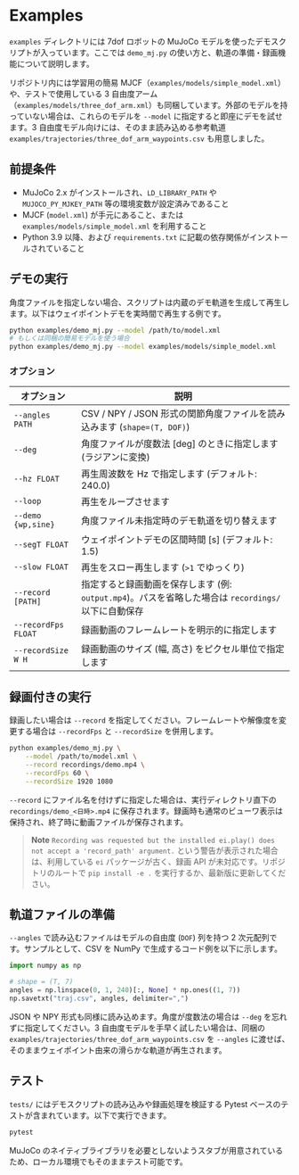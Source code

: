 # Examples

`examples` ディレクトリには 7dof ロボットの MuJoCo モデルを使ったデモスクリプトが入っています。ここでは `demo_mj.py` の使い方と、軌道の準備・録画機能について説明します。

リポジトリ内には学習用の簡易 MJCF（`examples/models/simple_model.xml`）や、テストで使用している 3 自由度アーム（`examples/models/three_dof_arm.xml`）も同梱しています。外部のモデルを持っていない場合は、これらのモデルを `--model` に指定すると即座にデモを試せます。3 自由度モデル向けには、そのまま読み込める参考軌道 `examples/trajectories/three_dof_arm_waypoints.csv` も用意しました。

## 前提条件

- MuJoCo 2.x がインストールされ、`LD_LIBRARY_PATH` や `MUJOCO_PY_MJKEY_PATH` 等の環境変数が設定済みであること
- MJCF (`model.xml`) が手元にあること、または `examples/models/simple_model.xml` を利用すること
- Python 3.9 以降、および `requirements.txt` に記載の依存関係がインストールされていること

## デモの実行

角度ファイルを指定しない場合、スクリプトは内蔵のデモ軌道を生成して再生します。以下はウェイポイントデモを実時間で再生する例です。

```bash
python examples/demo_mj.py --model /path/to/model.xml
# もしくは同梱の簡易モデルを使う場合
python examples/demo_mj.py --model examples/models/simple_model.xml
```

### オプション

| オプション | 説明 |
| --- | --- |
| `--angles PATH` | CSV / NPY / JSON 形式の関節角度ファイルを読み込みます (`shape=(T, DOF)`) |
| `--deg` | 角度ファイルが度数法 [deg] のときに指定します (ラジアンに変換) |
| `--hz FLOAT` | 再生周波数を Hz で指定します (デフォルト: 240.0) |
| `--loop` | 再生をループさせます |
| `--demo {wp,sine}` | 角度ファイル未指定時のデモ軌道を切り替えます |
| `--segT FLOAT` | ウェイポイントデモの区間時間 [s] (デフォルト: 1.5) |
| `--slow FLOAT` | 再生をスロー再生します (`>1` でゆっくり) |
| `--record [PATH]` | 指定すると録画動画を保存します (例: `output.mp4`)。パスを省略した場合は `recordings/` 以下に自動保存 |
| `--recordFps FLOAT` | 録画動画のフレームレートを明示的に指定します |
| `--recordSize W H` | 録画動画のサイズ (幅, 高さ) をピクセル単位で指定します |

## 録画付きの実行

録画したい場合は `--record` を指定してください。フレームレートや解像度を変更する場合は `--recordFps` と `--recordSize` を併用します。

```bash
python examples/demo_mj.py \
    --model /path/to/model.xml \
    --record recordings/demo.mp4 \
    --recordFps 60 \
    --recordSize 1920 1080
```

`--record` にファイル名を付けずに指定した場合は、実行ディレクトリ直下の `recordings/demo_<日時>.mp4` に保存されます。録画時も通常のビューワ表示は保持され、終了時に動画ファイルが保存されます。

> **Note**
> `Recording was requested but the installed ei.play() does not accept a 'record_path' argument.` という警告が表示された場合は、利用している `ei` パッケージが古く、録画 API が未対応です。リポジトリのルートで `pip install -e .` を実行するか、最新版に更新してください。

## 軌道ファイルの準備

`--angles` で読み込むファイルはモデルの自由度 (`DOF`) 列を持つ 2 次元配列です。サンプルとして、CSV を NumPy で生成するコード例を以下に示します。

```python
import numpy as np

# shape = (T, 7)
angles = np.linspace(0, 1, 240)[:, None] * np.ones((1, 7))
np.savetxt("traj.csv", angles, delimiter=",")
```

JSON や NPY 形式も同様に読み込めます。角度が度数法の場合は `--deg` を忘れずに指定してください。3 自由度モデルを手早く試したい場合は、同梱の `examples/trajectories/three_dof_arm_waypoints.csv` を `--angles` に渡せば、そのままウェイポイント由来の滑らかな軌道が再生されます。

## テスト

`tests/` にはデモスクリプトの読み込みや録画処理を検証する Pytest ベースのテストが含まれています。以下で実行できます。

```bash
pytest
```

MuJoCo のネイティブライブラリを必要としないようスタブが用意されているため、ローカル環境でもそのままテスト可能です。

